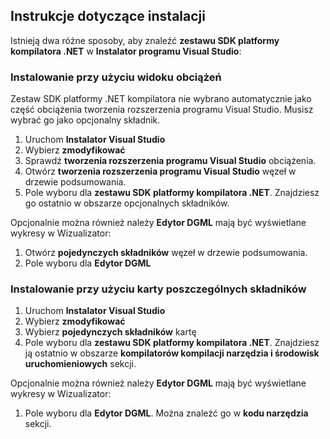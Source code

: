 ## <a name="installation-instructions"></a>Instrukcje dotyczące instalacji 

Istnieją dwa różne sposoby, aby znaleźć **zestawu SDK platformy kompilatora .NET** w **Instalator programu Visual Studio**:

### <a name="install-using-the-workloads-view"></a>Instalowanie przy użyciu widoku obciążeń

Zestaw SDK platformy .NET kompilatora nie wybrano automatycznie jako część obciążenia tworzenia rozszerzenia programu Visual Studio. Musisz wybrać go jako opcjonalny składnik.

1. Uruchom **Instalator Visual Studio** 
1. Wybierz **zmodyfikować** 
1. Sprawdź **tworzenia rozszerzenia programu Visual Studio** obciążenia.
1. Otwórz **tworzenia rozszerzenia programu Visual Studio** węzeł w drzewie podsumowania.
1. Pole wyboru dla **zestawu SDK platformy kompilatora .NET**. Znajdziesz go ostatnio w obszarze opcjonalnych składników.

Opcjonalnie można również należy **Edytor DGML** mają być wyświetlane wykresy w Wizualizator:

1. Otwórz **pojedynczych składników** węzeł w drzewie podsumowania.
1. Pole wyboru dla **Edytor DGML**

### <a name="install-using-the-individual-components-tab"></a>Instalowanie przy użyciu karty poszczególnych składników

1. Uruchom **Instalator Visual Studio** 
1. Wybierz **zmodyfikować** 
1. Wybierz **pojedynczych składników** kartę 
1. Pole wyboru dla **zestawu SDK platformy kompilatora .NET**. Znajdziesz ją ostatnio w obszarze **kompilatorów kompilacji narzędzia i środowisk uruchomieniowych** sekcji.

Opcjonalnie można również należy **Edytor DGML** mają być wyświetlane wykresy w Wizualizator:

1. Pole wyboru dla **Edytor DGML**. Można znaleźć go w **kodu narzędzia** sekcji.

